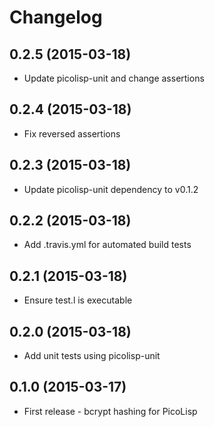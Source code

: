 # Changelog

## 0.2.5 (2015-03-18)

  * Update picolisp-unit and change assertions

## 0.2.4 (2015-03-18)

  * Fix reversed assertions

## 0.2.3 (2015-03-18)

  * Update picolisp-unit dependency to v0.1.2

## 0.2.2 (2015-03-18)

  * Add .travis.yml for automated build tests

## 0.2.1 (2015-03-18)

  * Ensure test.l is executable

## 0.2.0 (2015-03-18)

  * Add unit tests using picolisp-unit

## 0.1.0 (2015-03-17)

  * First release - bcrypt hashing for PicoLisp
